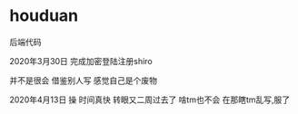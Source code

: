# houduan
后端代码

2020年3月30日 完成加密登陆注册shiro

并不是很会 借鉴别人写 感觉自己是个废物

2020年4月13日 操 时间真快 转眼又二周过去了 啥tm也不会 在那瞎tm乱写,服了
